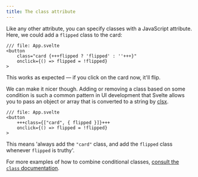 ```yaml
---
title: The class attribute
---
```


Like any other attribute, you can specify classes with a JavaScript attribute. Here, we could add a `flipped` class to the card:

```svelte
/// file: App.svelte
<button
	class="card {+++flipped ? 'flipped' : ''+++}"
	onclick={() => flipped = !flipped}
>
```

This works as expected — if you click on the card now, it'll flip.

We can make it nicer though. Adding or removing a class based on some condition is such a common pattern in UI development that Svelte allows you to pass an object or array that is converted to a string by [clsx](https://github.com/lukeed/clsx).

```svelte
/// file: App.svelte
<button
	+++class={["card", { flipped }]}+++
	onclick={() => flipped = !flipped}
>
```

This means 'always add the `"card"` class, and add the `flipped` class whenever `flipped` is truthy'.

For more examples of how to combine conditional classes, [consult the `class` documentation](/docs/svelte/class).
